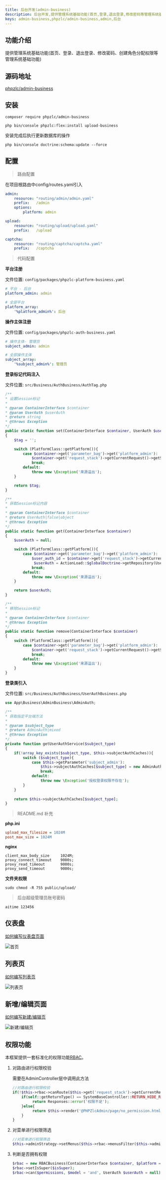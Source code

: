 ```yaml
---
title: 后台开发(admin-business)
description: 后台开发,提供管理系统基础功能(首页,登录,退出登录,修改密码等管理系统基础功能)
keys: admin-business,phpzlc/admin-business,admin,后台
---
```

## 功能介绍

提供管理系统基础功能(首页、登录、退出登录、修改密码、创建角色分配权限等管理系统基础功能)


## 源码地址
[phpzlc/admin-business](https://github.com/phpzlc/admin-business) 

## 安装

```shell
composer require phpzlc/admin-business

php bin/console phpzlc:flex:install upload-business
```

安装完成后执行更新数据库的操作

```shell 
php bin/console doctrine:schema:update --force
```

## 配置

> 路由配置

在项目根路由中config/routes.yaml引入

```yaml
admin:
    resource: "routing/admin/admin.yaml"
    prefix:   /admin
    options:
        platform: admin

upload:
    resource: "routing/upload/upload.yaml"
    prefix:   /upload

captcha:
    resource: "routing/captcha/captcha.yaml"
    prefix:   /captcha
```

> 代码配置

   **平台注册**

   文件位置: `config/packages/phpzlc-platform-business.yaml`

```yaml
# 平台 - 后台
platform_admin: admin

# 全部平台
platform_array:
    '%platform_admin%': 后台
```

   **操作主体注册**

   文件位置: `config/packages/phpzlc-auth-business.yaml`

```yaml
# 操作主体- 管理员
subject_admin: admin

# 全部操作主体
subject_array:
    '%subject_admin%': 管理员
```

   **登录标记代码注入**

   文件位置: `src/Business/AuthBusiness/AuthTag.php`

```php
/**
* 设置Session标记
* 
* @param ContainerInterface $container
* @param UserAuth $userAuth
* @return string
* @throws Exception
*/
public static function set(ContainerInterface $container, UserAuth $userAuth)
{
    $tag = '';

    switch (PlatformClass::getPlatform()){
        case $container->get('parameter_bag')->get('platform_admin'):
            $container->get('request_stack')->getCurrentRequest()->getSession()->set(PlatformClass::getPlatform() . $container->get('parameter_bag')->get('login_tag_session_name'), $userAuth->getId());
            break;
        default:
            throw new \Exception('来源溢出');
    }

    return $tag;
}

/**
* 获取Session标记内容
* 
* @param ContainerInterface $container
* @return UserAuth|false|object
* @throws Exception
*/
public static function get(ContainerInterface $container)
{
    $userAuth = null;

    switch (PlatformClass::getPlatform()){
        case $container->get('parameter_bag')->get('platform_admin'):
            $user_auth_id = $container->get('request_stack')->getCurrentRequest()->getSession()->get(PlatformClass::getPlatform() . $container->get('parameter_bag')->get('login_tag_session_name'));
             $userAuth = ActionLoad::$globalDoctrine->getRepository(UserAuth::class)->find($user_auth_id);
            break;
        default:
            throw new \Exception('来源溢出');
    }

    return $userAuth;
}

/**
* 移除Session标记
* 
* @param ContainerInterface $container
* @throws Exception
*/
public static function remove(ContainerInterface $container)
{
    switch (PlatformClass::getPlatform()){
        case $container->get('parameter_bag')->get('platform_admin'):
            $container->get('request_stack')->getCurrentRequest()->getSession()->remove(PlatformClass::getPlatform() . $container->get('parameter_bag')->get('login_tag_session_name'));
            break;
        default:
            throw new \Exception('来源溢出');
    }
}
```

   **登录类引入**

   文件位置: `src/Business/AuthBusiness/UserAuthBusiness.php`

```php
use App\Business\AdminBusiness\AdminAuth;

/**
* 获取指定平台端方法
*
* @param $subject_type
* @return AdminAuth|mixed
* @throws Exception
*/
private function getUserAuthService($subject_type)
{
    if(!array_key_exists($subject_type, $this->subjectAuthCaches)){
        switch ($subject_type){
            case $this->getParameter('subject_admin'):
                $this->subjectAuthCaches[$subject_type] = new AdminAuth($this->container);
                break;     
            default:
                throw new \Exception('授权登录权限不存在');
        }
    }
        
    return $this->subjectAuthCaches[$subject_type];
}
```

> README.md 补充

   **php.ini**

```ini
upload_max_filesize = 1024M
post_max_size = 1024M
```

   **nginx**

```apacheconfig
client_max_body_size     1024M;
proxy_connect_timeout    9000s;
proxy_read_timeout       9000s;
proxy_send_timeout       9000s;
```

   **文件夹权限**

```shell
sudo chmod -R 755 public/upload/
```

> 后台超级管理员账号密码

```text
aitime 123456
```


## 仪表盘
   
   [如何编写仪表盘页面](https://phpzlc.com/doc/module/admin#%E4%BB%AA%E8%A1%A8%E7%9B%98%E5%9F%BA%E6%9C%AC%E5%86%99%E6%B3%95)
   
   ![首页](/_image/posts/admin-business/index.png)
   
## 列表页 
   
   [如何编写列表页](https://phpzlc.com/doc/module/admin#%E5%88%97%E8%A1%A8%E9%A1%B5%E9%9D%A2%E5%9F%BA%E6%9C%AC%E5%86%99%E6%B3%95)
   
   ![列表页](/_image/posts/admin-business/list.png) 
   
## 新增/编辑页面
   
   [如何编写新建/编辑页](https://phpzlc.com/doc/module/admin#%E7%BC%96%E8%BE%91%E9%A1%B5%E9%9D%A2%E5%9F%BA%E6%9C%AC%E5%86%99%E6%B3%95)
   
   ![新建/编辑页](/_image/posts/admin-business/page.png)
    
## 权限功能

   本框架提供一套标准化的权限功能[RBAC](/rbac-business/index.markdown)。

1. 对路由进行权限校验   
   
   需要在AdminController层中调用此方法
   
   ```php
   //对路由进行权限校验
   if(!$this->rbac->canRoute($this->get('request_stack')->getCurrentRequest()->get('_route'))){
       if(self::getReturnType() == SystemBaseController::RETURN_HIDE_RESOURCE){
            return Responses::error('权限不足');
       }else{
            return $this->render('@PHPZlcAdmin/page/no_permission.html.twig');
       }
   }
   ```
2. 对菜单进行权限筛选
   
   ```php
   //对菜单进行权限筛选
   $this->adminStrategy->setMenus($this->rbac->menusFilter($this->adminStrategy->getMenus()));
    ```
3. 判断是否拥有权限 

   ```php
   $rbac = new RBACBusiness(ContainerInterface $container, $platform = null);
   $rbac->setIsSuper($isSuper);
   $rbac->can($permissions, $model = 'and', UserAuth $userAuth = null);
   ```   








